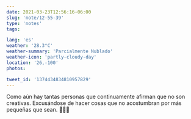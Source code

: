 ```yaml
---
date: 2021-03-23T12:56:16-06:00
slug: 'note/12-55-39'
type: 'notes'
tags:

lang: 'es'
weather: '28.3°C'
weather-summary: 'Parcialmente Nublado'
weather-icon: 'partly-cloudy-day'
location: '26,-100'
photos:

tweet_id: '1374434834810957829'
---
```

Como aún hay tantas personas que continuamente afirman que no son creativas. Excusándose de hacer cosas que no acostumbran por más pequeñas que sean. 🤦🏻‍♂️ 